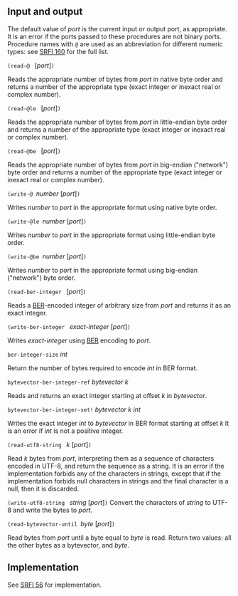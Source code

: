 ## Input and output

The default value of *port* is the current input or output port, as appropriate.
It is an error if the ports passed to these procedures are not binary ports.
Procedure names  with `@` are used as an abbreviation for different numeric
types: see [SRFI 160](http://srfi.schemers.org/srfi-160/srfi-160.html) for
the full list.

`(read-@ ` [*port*]`)`

Reads the appropriate number of bytes from *port* in native byte order
and returns a number of the appropriate type
(exact integer or inexact real or complex number).

`(read-@le ` [*port*]`)`

Reads the appropriate number of bytes from *port* in little-endian byte order
and returns a number of the appropriate type (exact integer or inexact real or complex number).

`(read-@be ` [*port*]`)`

Reads the appropriate number of bytes from *port* in big-endian ("network") byte order
and returns a number of the appropriate type (exact integer or inexact real or complex number).

`(write-@ `*number* [*port*]`)`

Writes *number* to *port* in the appropriate format using native byte order.

`(write-@le `*number* [*port*]`)`

Writes *number* to *port* in the appropriate format using little-endian byte order.

`(write-@be `*number* [*port*]`)`

Writes *number* to *port* in the appropriate format using big-endian ("network") byte order.

`(read-ber-integer ` [*port*]`)`

Reads a [BER](https://en.wikipedia.org/wiki/X.690#BER_encoding)-encoded integer of arbitrary size
from *port* and returns it as an exact integer.

`(write-ber-integer ` *exact-integer* [*port*]`)`

Writes *exact-integer* using [BER](https://en.wikipedia.org/wiki/X.690#BER_encoding) encoding to *port*.

`ber-integer-size` _int_

Return the number of bytes required to encode _int_ in BER format.

`bytevector-ber-integer-ref` _bytevector k_

Reads and returns an exact integer starting at offset _k_ in _bytevector_.

`bytevector-ber-integer-set!` _bytevector k int_

Writes the exact integer _int_ to _bytevector_ in BER format starting at offset _k_
It is an error if _int_ is not a positive integer.

`(read-utf8-string ` *k* [*port*]`)`

Read *k* bytes from *port*, interpreting them as a sequence of characters encoded in UTF-8,
and return the sequence as a string.  It is an error if the implementation
forbids any of the characters in strings, except that if the implementation
forbids null characters in strings and the final character is a null,
then it is discarded.

`(write-utf8-string ` *string* [*port*]`)`
Convert the characters of *string* to UTF-8
and write the bytes to *port*.

`(read-bytevector-until `*byte* [*port*]`)`

Read bytes from *port* until a byte equal to *byte* is read. 
Return two values: all the other bytes as a bytevector,
and *byte*.



## Implementation

See [SRFI 56](http://srfi.schemers.org/srfi-56/srfi-56.html) for implementation.



